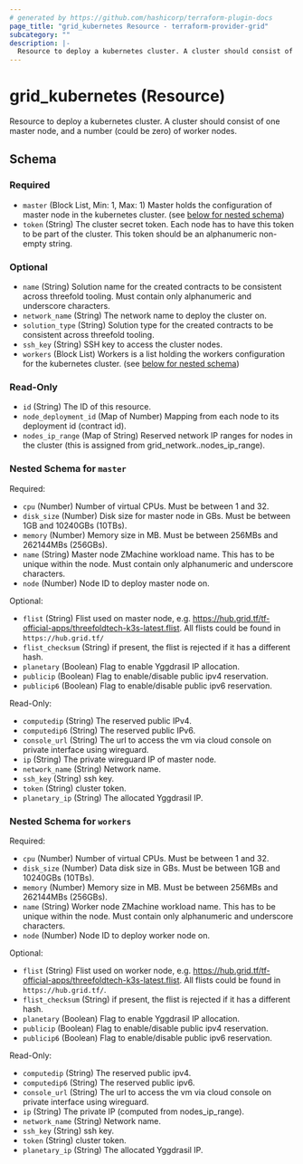 ```yaml
---
# generated by https://github.com/hashicorp/terraform-plugin-docs
page_title: "grid_kubernetes Resource - terraform-provider-grid"
subcategory: ""
description: |-
  Resource to deploy a kubernetes cluster. A cluster should consist of one master node, and a number (could be zero) of worker nodes.
---
```


# grid_kubernetes (Resource)

Resource to deploy a kubernetes cluster. A cluster should consist of one master node, and a number (could be zero) of worker nodes.



<!-- schema generated by tfplugindocs -->
## Schema

### Required

- `master` (Block List, Min: 1, Max: 1) Master holds the configuration of master node in the kubernetes cluster. (see [below for nested schema](#nestedblock--master))
- `token` (String) The cluster secret token. Each node has to have this token to be part of the cluster. This token should be an alphanumeric non-empty string.

### Optional

- `name` (String) Solution name for the created contracts to be consistent across threefold tooling. Must contain only alphanumeric and underscore characters.
- `network_name` (String) The network name to deploy the cluster on.
- `solution_type` (String) Solution type for the created contracts to be consistent across threefold tooling.
- `ssh_key` (String) SSH key to access the cluster nodes.
- `workers` (Block List) Workers is a list holding the workers configuration for the kubernetes cluster. (see [below for nested schema](#nestedblock--workers))

### Read-Only

- `id` (String) The ID of this resource.
- `node_deployment_id` (Map of Number) Mapping from each node to its deployment id (contract id).
- `nodes_ip_range` (Map of String) Reserved network IP ranges for nodes in the cluster (this is assigned from grid_network.<network-resource-name>.nodes_ip_range).

<a id="nestedblock--master"></a>
### Nested Schema for `master`

Required:

- `cpu` (Number) Number of virtual CPUs. Must be between 1 and 32.
- `disk_size` (Number) Disk size for master node in GBs. Must be between 1GB and 10240GBs (10TBs).
- `memory` (Number) Memory size in MB. Must be between 256MBs and 262144MBs (256GBs).
- `name` (String) Master node ZMachine workload name.  This has to be unique within the node. Must contain only alphanumeric and underscore characters.
- `node` (Number) Node ID to deploy master node on.

Optional:

- `flist` (String) Flist used on master node, e.g. https://hub.grid.tf/tf-official-apps/threefoldtech-k3s-latest.flist. All flists could be found in `https://hub.grid.tf/`
- `flist_checksum` (String) if present, the flist is rejected if it has a different hash.
- `planetary` (Boolean) Flag to enable Yggdrasil IP allocation.
- `publicip` (Boolean) Flag to enable/disable public ipv4 reservation.
- `publicip6` (Boolean) Flag to enable/disable public ipv6 reservation.

Read-Only:

- `computedip` (String) The reserved public IPv4.
- `computedip6` (String) The reserved public IPv6.
- `console_url` (String) The url to access the vm via cloud console on private interface using wireguard.
- `ip` (String) The private wireguard IP of master node.
- `network_name` (String) Network name.
- `ssh_key` (String) ssh key.
- `token` (String) cluster token.
- `planetary_ip` (String) The allocated Yggdrasil IP.


<a id="nestedblock--workers"></a>
### Nested Schema for `workers`

Required:

- `cpu` (Number) Number of virtual CPUs. Must be between 1 and 32.
- `disk_size` (Number) Data disk size in GBs. Must be between 1GB and 10240GBs (10TBs).
- `memory` (Number) Memory size in MB. Must be between 256MBs and 262144MBs (256GBs).
- `name` (String) Worker node ZMachine workload name. This has to be unique within the node. Must contain only alphanumeric and underscore characters.
- `node` (Number) Node ID to deploy worker node on.

Optional:

- `flist` (String) Flist used on worker node, e.g. https://hub.grid.tf/tf-official-apps/threefoldtech-k3s-latest.flist. All flists could be found in `https://hub.grid.tf/`.
- `flist_checksum` (String) if present, the flist is rejected if it has a different hash.
- `planetary` (Boolean) Flag to enable Yggdrasil IP allocation.
- `publicip` (Boolean) Flag to enable/disable public ipv4 reservation.
- `publicip6` (Boolean) Flag to enable/disable public ipv6 reservation.

Read-Only:

- `computedip` (String) The reserved public ipv4.
- `computedip6` (String) The reserved public ipv6.
- `console_url` (String) The url to access the vm via cloud console on private interface using wireguard.
- `ip` (String) The private IP (computed from nodes_ip_range).
- `network_name` (String) Network name.
- `ssh_key` (String) ssh key.
- `token` (String) cluster token.
- `planetary_ip` (String) The allocated Yggdrasil IP.
